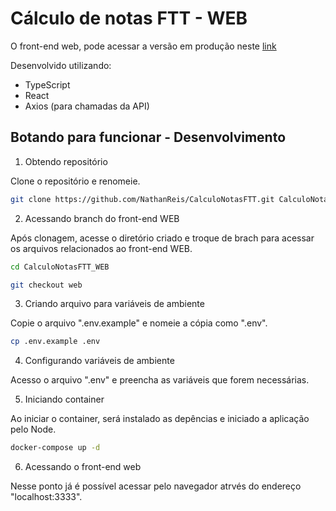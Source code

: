 # Cálculo de notas FTT - WEB

O front-end web, pode acessar a versão em produção neste
[link](https://calculo-notas-ftt.herokuapp.com/)

Desenvolvido utilizando:

- TypeScript
- React
- Axios (para chamadas da API)

## Botando para funcionar - Desenvolvimento

1. Obtendo repositório

Clone o repositório e renomeie.

```bash
git clone https://github.com/NathanReis/CalculoNotasFTT.git CalculoNotasFTT_WEB
```

2. Acessando branch do front-end WEB

Após clonagem, acesse o diretório criado e troque de brach para acessar os arquivos relacionados ao front-end WEB.

```bash
cd CalculoNotasFTT_WEB

git checkout web
```

3. Criando arquivo para variáveis de ambiente

Copie o arquivo ".env.example" e nomeie a cópia como ".env".

```bash
cp .env.example .env
```

4. Configurando variáveis de ambiente

Acesso o arquivo ".env" e preencha as variáveis que forem necessárias.

5. Iniciando container

Ao iniciar o container, será instalado as depências e iniciado a aplicação pelo Node.

```bash
docker-compose up -d
```

6. Acessando o front-end web

Nesse ponto já é possível acessar pelo navegador atrvés do endereço "localhost:3333".
